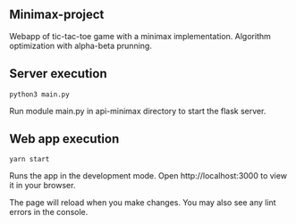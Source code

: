 ## Minimax-project

Webapp of tic-tac-toe game with a minimax implementation. Algorithm optimization with alpha-beta prunning.
## Server execution
```python3 main.py```

Run module main.py in api-minimax directory to start the flask server.
## Web app execution
```yarn start```
 
Runs the app in the development mode.
Open http://localhost:3000 to view it in your browser.

The page will reload when you make changes.
You may also see any lint errors in the console.